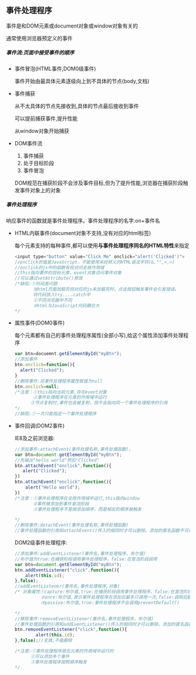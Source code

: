 ## 事件处理程序

事件是和DOM元素或document对象或window对象有关的

通常使用浏览器预定义的事件

##### 事件流:页面中接受事件的顺序

- 事件冒泡(HTML事件,DOM0级事件)

  事件开始由最具体元素逐级向上到不具体的节点(body,文档)

- 事件捕获

  从不太具体的节点先接收到,具体的节点最后接收到事件

  可以提前捕获事件,提升性能

  从window对象开始捕获

- DOM事件流

  1. 事件捕获
  2. 处于目标阶段
  3. 事件冒泡

  DOM规范在捕获阶段不会涉及事件目标,但为了提升性能,浏览器在捕获阶段触发事件对象上的对象

##### 事件处理程序

响应事件的函数就是事件处理程序。事件处理程序的名字:on+事件名

- HTML内联事件(document对象不支持,没有对应的html标签)

  每个元素支持的每种事件,都可以使用**与事件处理程序同名的HTML特性**来指定

  ```javascript
  <input type="button" value="Click Me" onclick="alert('Clicked')">
  //onclick的值是JavaScript，不能使用未经转义的HTML语法字符(&,"",<,>)
  //onclick的js中的函数有权访问全局作用域
  //this指向事件的目标元素，event对象访问事件对象
  //可以通过setAttribute()修改
  /*缺陷:①时间差问题
         当html页面加载完但对应的js未加载完时，点击按钮触发事件会引发错误。
         将代码放入try....catch中
         ②不同浏览器中不同
         ③html与JavaScript代码耦合大
  */  
  ```

- 属性事件(DOM0事件)

  每个元素都有自己的事件处理程序属性(全部小写),给这个属性添加事件处理程序

  ```JavaScript
  var btn=docuemnt.getElementById("myBtn");
  //添加事件
  btn.onclick=function(){
    alert("Clicked");
  }
  //删除事件:将事件处理程序属性赋值为null
  btn.onclick=null;
  /*注意：①this指向当前元素,存在event对象
         ②事件处理程序在元素的作用域中运行
        ③节点复制时,事件也会被复制，但不会指向同一个事件处理程序的引用
  */
  //缺陷:①一次只能指定一个事件处理程序
  ```

- 事件回调(DOM2事件)

  IE8及之前浏览器:

  ```JavaScript
  //添加事件:attachEvent(事件处理名称,事件处理函数)，
  var btn=document.getElementById("myBtn");
  //先输出"hello world"然后"Clicked"
  btn.attachEvent("onclick",function(){
     alert("Clicked");
  })
  btn.attachEvent("onclick",function(){
      alert("Hello world");
  })
  /*注意：①事件处理程序在全局作用域中运行,this指向window
         ②事件被添加到事件冒泡阶段
         ③事件处理程序不是按添加顺序，而是相反的顺序被触发
  
  */
  //删除事件:detachEvent(事件处理名称,事件处理函数)
  //事件处理函数的引用和attachEvent()传入的相同时才可以删除。添加的匿名函数不可以删除
  ```

  DOM2级事件处理程序:

  ```JavaScript
  //添加事件:addEventListener(事件名,事件处理程序，布尔值)
  //布尔值为true:在捕获阶段调用事件处理程序，false:在冒泡阶段调用
  var btn=document.getElementById("myBtn");
  btn.addEventListener("click",function(){
      alert(this.id);
  },false);
  //addEventListener(事件名,事件处理程序,对象)
  /* 对象属性①capture:布尔值,true:在捕获阶段调用事件处理程序，false:在冒泡阶段调用
            ②once:布尔值,表示事件处理程序在添加后最多只调用一次,false:调用后删除函数
            ③passive:布尔值,true:事件处理程序不会调用preventDefault()
  
  */
  //移除事件:removeEventListener(事件名,事件处理程序，布尔值)
  //事件处理函数的引用和addEventListener()传入的相同时才可以删除。添加的匿名函数不可以删除
  btn.removeEventListener("click",function(){
          alert(this.id);
  },false);//无效,不能删除
  
  /*注意:①事件处理程序是在元素的作用域中运行的
        ②可以添加多个事件
        ③事件处理程序按照顺序触发
  */    
  ```

  

  